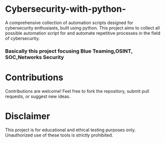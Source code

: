 # Cybersecurity-with-python-
A comprehensive collection of automation scripts designed for cybersecurity enthusiasts,
built using python. This project aims to collect all possible automation script for and automate repetitive processes in the field of cybersecurity.
<h3>Basically this project focusing Blue Teaming,OSINT, SOC,Networks Security </h3>

# Contributions
Contributions are welcome! Feel free to fork the repository, submit pull requests, or suggest new ideas.

# Disclaimer
This project is for educational and ethical testing purposes only. Unauthorized use of these tools is strictly prohibited.
